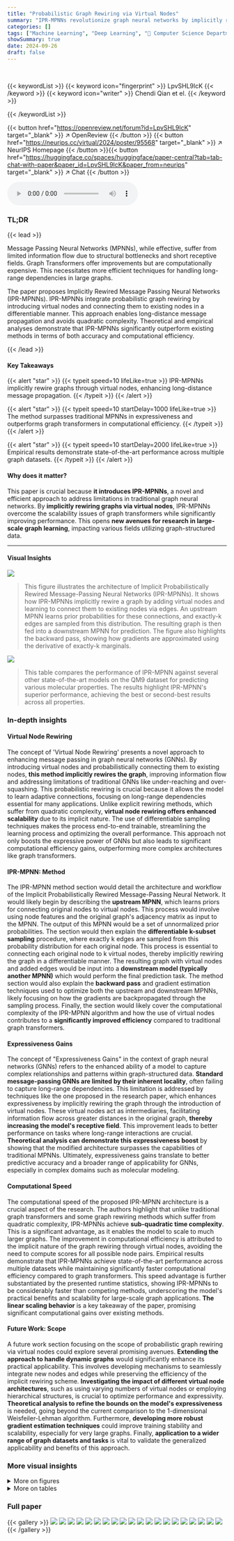 ```yaml
---
title: "Probabilistic Graph Rewiring via Virtual Nodes"
summary: "IPR-MPNNs revolutionize graph neural networks by implicitly rewiring graphs using virtual nodes, achieving state-of-the-art performance with significantly faster computation."
categories: []
tags: ["Machine Learning", "Deep Learning", "🏢 Computer Science Department, RWTH Aachen University",]
showSummary: true
date: 2024-09-26
draft: false
---
```


<br>

{{< keywordList >}}
{{< keyword icon="fingerprint" >}} LpvSHL9lcK {{< /keyword >}}
{{< keyword icon="writer" >}} Chendi Qian et el. {{< /keyword >}}
 
{{< /keywordList >}}

{{< button href="https://openreview.net/forum?id=LpvSHL9lcK" target="_blank" >}}
↗ OpenReview
{{< /button >}}
{{< button href="https://neurips.cc/virtual/2024/poster/95568" target="_blank" >}}
↗ NeurIPS Homepage
{{< /button >}}{{< button href="https://huggingface.co/spaces/huggingface/paper-central?tab=tab-chat-with-paper&paper_id=LpvSHL9lcK&paper_from=neurips" target="_blank" >}}
↗ Chat
{{< /button >}}



<audio controls>
    <source src="https://ai-paper-reviewer.com/LpvSHL9lcK/podcast.wav" type="audio/wav">
    Your browser does not support the audio element.
</audio>


### TL;DR


{{< lead >}}

Message Passing Neural Networks (MPNNs), while effective, suffer from limited information flow due to structural bottlenecks and short receptive fields. Graph Transformers offer improvements but are computationally expensive.  This necessitates more efficient techniques for handling long-range dependencies in large graphs.



The paper proposes Implicitly Rewired Message Passing Neural Networks (IPR-MPNNs). IPR-MPNNs integrate probabilistic graph rewiring by introducing virtual nodes and connecting them to existing nodes in a differentiable manner. This approach enables long-distance message propagation and avoids quadratic complexity.  Theoretical and empirical analyses demonstrate that IPR-MPNNs significantly outperform existing methods in terms of both accuracy and computational efficiency.

{{< /lead >}}


#### Key Takeaways

{{< alert "star" >}}
{{< typeit speed=10 lifeLike=true >}} IPR-MPNNs implicitly rewire graphs through virtual nodes, enhancing long-distance message propagation. {{< /typeit >}}
{{< /alert >}}

{{< alert "star" >}}
{{< typeit speed=10 startDelay=1000 lifeLike=true >}} The method surpasses traditional MPNNs in expressiveness and outperforms graph transformers in computational efficiency. {{< /typeit >}}
{{< /alert >}}

{{< alert "star" >}}
{{< typeit speed=10 startDelay=2000 lifeLike=true >}} Empirical results demonstrate state-of-the-art performance across multiple graph datasets. {{< /typeit >}}
{{< /alert >}}

#### Why does it matter?
This paper is crucial because **it introduces IPR-MPNNs**, a novel and efficient approach to address limitations in traditional graph neural networks.  By **implicitly rewiring graphs via virtual nodes**, IPR-MPNNs overcome the scalability issues of graph transformers while significantly improving performance. This opens **new avenues for research in large-scale graph learning**, impacting various fields utilizing graph-structured data.

------
#### Visual Insights



![](https://ai-paper-reviewer.com/LpvSHL9lcK/figures_1_1.jpg)

> This figure illustrates the architecture of Implicit Probabilistically Rewired Message-Passing Neural Networks (IPR-MPNNs).  It shows how IPR-MPNNs implicitly rewire a graph by adding virtual nodes and learning to connect them to existing nodes via edges. An upstream MPNN learns prior probabilities for these connections, and exactly-k edges are sampled from this distribution.  The resulting graph is then fed into a downstream MPNN for prediction. The figure also highlights the backward pass, showing how gradients are approximated using the derivative of exactly-k marginals.





![](https://ai-paper-reviewer.com/LpvSHL9lcK/tables_7_1.jpg)

> This table compares the performance of IPR-MPNN against several other state-of-the-art models on the QM9 dataset for predicting various molecular properties.  The results highlight IPR-MPNN's superior performance, achieving the best or second-best results across all properties.





### In-depth insights


#### Virtual Node Rewiring
The concept of 'Virtual Node Rewiring' presents a novel approach to enhancing message passing in graph neural networks (GNNs).  By introducing virtual nodes and probabilistically connecting them to existing nodes, **this method implicitly rewires the graph**, improving information flow and addressing limitations of traditional GNNs like under-reaching and over-squashing.  This probabilistic rewiring is crucial because it allows the model to learn adaptive connections, focusing on long-range dependencies essential for many applications.  Unlike explicit rewiring methods, which suffer from quadratic complexity, **virtual node rewiring offers enhanced scalability** due to its implicit nature. The use of differentiable sampling techniques makes the process end-to-end trainable, streamlining the learning process and optimizing the overall performance. This approach not only boosts the expressive power of GNNs but also leads to significant computational efficiency gains, outperforming more complex architectures like graph transformers.

#### IPR-MPNN: Method
The IPR-MPNN method section would detail the architecture and workflow of the Implicit Probabilistically Rewired Message-Passing Neural Network.  It would likely begin by describing the **upstream MPNN**, which learns priors for connecting original nodes to virtual nodes. This process would involve using node features and the original graph's adjacency matrix as input to the MPNN. The output of this MPNN would be a set of unnormalized prior probabilities.  The section would then explain the **differentiable k-subset sampling** procedure, where exactly k edges are sampled from this probability distribution for each original node.  This process is essential to connecting each original node to k virtual nodes, thereby implicitly rewiring the graph in a differentiable manner. The resulting graph with virtual nodes and added edges would be input into a **downstream model (typically another MPNN)** which would perform the final prediction task.  The method section would also explain the **backward pass** and gradient estimation techniques used to optimize both the upstream and downstream MPNNs, likely focusing on how the gradients are backpropagated through the sampling process.  Finally, the section would likely cover the computational complexity of the IPR-MPNN algorithm and how the use of virtual nodes contributes to a **significantly improved efficiency** compared to traditional graph transformers.

#### Expressiveness Gains
The concept of "Expressiveness Gains" in the context of graph neural networks (GNNs) refers to the enhanced ability of a model to capture complex relationships and patterns within graph-structured data.  **Standard message-passing GNNs are limited by their inherent locality**, often failing to capture long-range dependencies.  This limitation is addressed by techniques like the one proposed in the research paper, which enhances expressiveness by implicitly rewiring the graph through the introduction of virtual nodes. These virtual nodes act as intermediaries, facilitating information flow across greater distances in the original graph, **thereby increasing the model's receptive field**.  This improvement leads to better performance on tasks where long-range interactions are crucial.  **Theoretical analysis can demonstrate this expressiveness boost** by showing that the modified architecture surpasses the capabilities of traditional MPNNs.  Ultimately, expressiveness gains translate to better predictive accuracy and a broader range of applicability for GNNs, especially in complex domains such as molecular modeling.

#### Computational Speed
The computational speed of the proposed IPR-MPNN architecture is a crucial aspect of the research.  The authors highlight that unlike traditional graph transformers and some graph rewiring methods which suffer from quadratic complexity, IPR-MPNNs achieve **sub-quadratic time complexity**. This is a significant advantage, as it enables the model to scale to much larger graphs. The improvement in computational efficiency is attributed to the implicit nature of the graph rewiring through virtual nodes, avoiding the need to compute scores for all possible node pairs.  Empirical results demonstrate that IPR-MPNNs achieve state-of-the-art performance across multiple datasets while maintaining significantly faster computational efficiency compared to graph transformers.  This speed advantage is further substantiated by the presented runtime statistics, showing IPR-MPNNs to be considerably faster than competing methods, underscoring the model's practical benefits and scalability for large-scale graph applications. **The linear scaling behavior** is a key takeaway of the paper, promising significant computational gains over existing methods.

#### Future Work: Scope
A future work section focusing on the scope of probabilistic graph rewiring via virtual nodes could explore several promising avenues.  **Extending the approach to handle dynamic graphs** would significantly enhance its practical applicability.  This involves developing mechanisms to seamlessly integrate new nodes and edges while preserving the efficiency of the implicit rewiring scheme.  **Investigating the impact of different virtual node architectures**, such as using varying numbers of virtual nodes or employing hierarchical structures, is crucial to optimize performance and expressivity.  **Theoretical analysis to refine the bounds on the model's expressiveness** is needed, going beyond the current comparison to the 1-dimensional Weisfeiler-Lehman algorithm.  Furthermore, **developing more robust gradient estimation techniques** could improve training stability and scalability, especially for very large graphs.  Finally, **application to a wider range of graph datasets and tasks** is vital to validate the generalized applicability and benefits of this approach.


### More visual insights

<details>
<summary>More on figures
</summary>


![](https://ai-paper-reviewer.com/LpvSHL9lcK/figures_6_1.jpg)

> This figure compares the sensitivity of IPR-MPNN and baseline models across different layers for the two most distant nodes in graphs from the ZINC dataset. The left panel shows that IPR-MPNN maintains high sensitivity even in the last layer, unlike baseline models which decay to zero. The right panel demonstrates similar results for IPR-MPNN models with varying numbers of virtual nodes.


![](https://ai-paper-reviewer.com/LpvSHL9lcK/figures_9_1.jpg)

> The figure shows a bar chart comparing the average total effective resistance (a measure of connectivity) before and after applying the proposed Implicit Probabilistically Rewired Message-Passing Neural Networks (IPR-MPNNs) method.  Five molecular datasets (Peptides, MolHIV, PCQM-Contact, ZINC, QM9) are shown.  For all datasets, the average total effective resistance is lower after applying IPR-MPNNs, indicating that the method effectively improves the flow of information within the graphs.


![](https://ai-paper-reviewer.com/LpvSHL9lcK/figures_20_1.jpg)

> The figure compares the model sensitivity across different layers for two distant nodes in graphs from the ZINC dataset. The left panel compares sensitivity for models with varying numbers of layers, showing IPR-MPNNs maintain high sensitivity even in the last layer unlike base models. The right panel compares models with different numbers of virtual nodes, showing similar results across all variants.


![](https://ai-paper-reviewer.com/LpvSHL9lcK/figures_20_2.jpg)

> The figure illustrates the process of implicit graph rewiring in IPR-MPNNs using virtual nodes. An upstream MPNN learns priors for connecting original nodes to virtual nodes, sampling k edges per original node. The resulting graph is then fed into a downstream MPNN for predictions, involving message passing between original and virtual nodes.  The backward pass uses the derivative of exactly-k marginals to approximate gradients.


![](https://ai-paper-reviewer.com/LpvSHL9lcK/figures_21_1.jpg)

> The figure illustrates the implicit graph rewiring mechanism of IPR-MPNNs.  An upstream MPNN generates priors for connecting original nodes to new virtual nodes.  Exactly k edges are sampled from this distribution, connecting each original node to k virtual nodes.  A downstream MPNN then processes this augmented graph, facilitating long-range message passing. The backward pass uses the derivative of exactly-k marginals to approximate gradients.


![](https://ai-paper-reviewer.com/LpvSHL9lcK/figures_21_2.jpg)

> This figure illustrates the core idea of Implicit Probabilistically Rewired Message-Passing Neural Networks (IPR-MPNNs).  It shows how IPR-MPNNs implicitly rewire a graph by adding a small number of virtual nodes and connecting them probabilistically to the existing nodes.  An upstream MPNN learns the probability distribution for these connections, ensuring differentiability and efficient end-to-end training.  The resulting modified graph is then fed into a downstream MPNN for prediction. The process involves message passing between original nodes and virtual nodes, and between virtual nodes themselves, thereby enabling long-range information flow and addressing limitations of traditional MPNNs.


</details>




<details>
<summary>More on tables
</summary>


![](https://ai-paper-reviewer.com/LpvSHL9lcK/tables_7_2.jpg)
> This table compares the performance of IPR-MPNNs against other state-of-the-art models on two datasets from the long-range graph benchmark: PEPTIDES and PCQM-CONTACT.  The PCQM-CONTACT results are shown using three different evaluation methods, reflecting variations in data preprocessing.  The best-performing model for each metric and dataset is highlighted.

![](https://ai-paper-reviewer.com/LpvSHL9lcK/tables_8_1.jpg)
> This table compares the training time, inference time, and memory usage of IPR-MPNN against three other models (GINE, GPS, and DREW) on the PEPTIDES-STRUCT dataset.  The results show that IPR-MPNN achieves similar efficiency to GINE while significantly outperforming GPS in terms of speed and memory.

![](https://ai-paper-reviewer.com/LpvSHL9lcK/tables_9_1.jpg)
> This table presents the results of the IPR-MPNN model and other state-of-the-art models on two molecular datasets: ZINC and OGB-MOLHIV.  The results show the performance of each model on specific tasks (indicated by the ↑ or ↓ symbols), highlighting the superior performance of the IPR-MPNN model compared to other methods.

![](https://ai-paper-reviewer.com/LpvSHL9lcK/tables_24_1.jpg)
> This table lists the hyperparameters used in the experiments for different datasets.  It shows the number of hidden units in upstream and downstream MPNN layers, the number of virtual nodes, and sampling strategies.  The hyperparameter settings were optimized for each dataset individually.

![](https://ai-paper-reviewer.com/LpvSHL9lcK/tables_25_1.jpg)
> This table compares the performance of IPR-MPNN against several other models on the QM9 dataset for various molecular properties.  The best performing model for each property is highlighted.  The results demonstrate IPR-MPNN's superior performance across different properties compared to existing methods.

![](https://ai-paper-reviewer.com/LpvSHL9lcK/tables_25_2.jpg)
> This table compares the performance of the base GINE model and the proposed IPR-MPNN model on four recently proposed heterophilic datasets: ROMAN-EMPIRE, TOLOKERS, MINESWEEPER, and AMAZON-RATINGS.  Heterophilic datasets are those where nodes of different classes tend to be connected to each other more frequently than nodes of the same class. The table shows that the IPR-MPNN model significantly outperforms the base GINE model on all four datasets. This improvement demonstrates the effectiveness of IPR-MPNNs in handling heterophily, a common challenge for many graph neural network models.

![](https://ai-paper-reviewer.com/LpvSHL9lcK/tables_25_3.jpg)
> This table presents the performance comparison of different model variations on several datasets. The models vary in the number of virtual nodes and the number of samples used.  The results show the impact of these variations on model accuracy.

![](https://ai-paper-reviewer.com/LpvSHL9lcK/tables_25_4.jpg)
> This table compares the performance of IPR-MPNN against several other state-of-the-art methods on the QM9 dataset for predicting various molecular properties.  The results highlight IPR-MPNN's superior performance across most properties.

![](https://ai-paper-reviewer.com/LpvSHL9lcK/tables_26_1.jpg)
> This table compares the performance of IPR-MPNN against other state-of-the-art methods on the QM9 dataset for various molecular properties.  The results show that IPR-MPNN significantly outperforms existing methods in most cases, demonstrating its effectiveness for molecular property prediction.

![](https://ai-paper-reviewer.com/LpvSHL9lcK/tables_26_2.jpg)
> This table compares the performance of different models on the CSL dataset, focusing on the impact of positional encoding and the IPR-MPNN method.  The base GIN model is compared against versions with positional encoding, the PR-MPNN method, and the IPR-MPNN method with and without pre-calculated graph partitioning (IPR-MPNN*). The accuracy for each model is presented, highlighting the performance improvements achieved by incorporating positional information and the IPR-MPNN technique.

![](https://ai-paper-reviewer.com/LpvSHL9lcK/tables_26_3.jpg)
> This table compares the training time, validation time, and memory usage of IPR-MPNN with other models on the OGB-MOLHIV dataset.  It shows that IPR-MPNN achieves significantly faster training and validation times with lower memory consumption compared to graph transformers and the PR-MPNN method.

</details>




### Full paper

{{< gallery >}}
<img src="https://ai-paper-reviewer.com/LpvSHL9lcK/1.png" class="grid-w50 md:grid-w33 xl:grid-w25" />
<img src="https://ai-paper-reviewer.com/LpvSHL9lcK/2.png" class="grid-w50 md:grid-w33 xl:grid-w25" />
<img src="https://ai-paper-reviewer.com/LpvSHL9lcK/3.png" class="grid-w50 md:grid-w33 xl:grid-w25" />
<img src="https://ai-paper-reviewer.com/LpvSHL9lcK/4.png" class="grid-w50 md:grid-w33 xl:grid-w25" />
<img src="https://ai-paper-reviewer.com/LpvSHL9lcK/5.png" class="grid-w50 md:grid-w33 xl:grid-w25" />
<img src="https://ai-paper-reviewer.com/LpvSHL9lcK/6.png" class="grid-w50 md:grid-w33 xl:grid-w25" />
<img src="https://ai-paper-reviewer.com/LpvSHL9lcK/7.png" class="grid-w50 md:grid-w33 xl:grid-w25" />
<img src="https://ai-paper-reviewer.com/LpvSHL9lcK/8.png" class="grid-w50 md:grid-w33 xl:grid-w25" />
<img src="https://ai-paper-reviewer.com/LpvSHL9lcK/9.png" class="grid-w50 md:grid-w33 xl:grid-w25" />
<img src="https://ai-paper-reviewer.com/LpvSHL9lcK/10.png" class="grid-w50 md:grid-w33 xl:grid-w25" />
<img src="https://ai-paper-reviewer.com/LpvSHL9lcK/11.png" class="grid-w50 md:grid-w33 xl:grid-w25" />
<img src="https://ai-paper-reviewer.com/LpvSHL9lcK/12.png" class="grid-w50 md:grid-w33 xl:grid-w25" />
<img src="https://ai-paper-reviewer.com/LpvSHL9lcK/13.png" class="grid-w50 md:grid-w33 xl:grid-w25" />
<img src="https://ai-paper-reviewer.com/LpvSHL9lcK/14.png" class="grid-w50 md:grid-w33 xl:grid-w25" />
<img src="https://ai-paper-reviewer.com/LpvSHL9lcK/15.png" class="grid-w50 md:grid-w33 xl:grid-w25" />
<img src="https://ai-paper-reviewer.com/LpvSHL9lcK/16.png" class="grid-w50 md:grid-w33 xl:grid-w25" />
<img src="https://ai-paper-reviewer.com/LpvSHL9lcK/17.png" class="grid-w50 md:grid-w33 xl:grid-w25" />
<img src="https://ai-paper-reviewer.com/LpvSHL9lcK/18.png" class="grid-w50 md:grid-w33 xl:grid-w25" />
<img src="https://ai-paper-reviewer.com/LpvSHL9lcK/19.png" class="grid-w50 md:grid-w33 xl:grid-w25" />
<img src="https://ai-paper-reviewer.com/LpvSHL9lcK/20.png" class="grid-w50 md:grid-w33 xl:grid-w25" />
{{< /gallery >}}